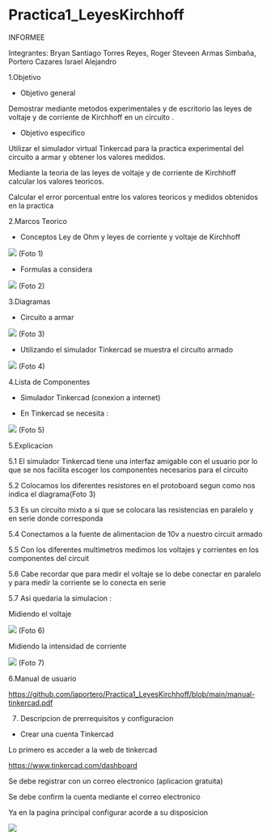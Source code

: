 
# Practica1_LeyesKirchhoff 

INFORMEE

Integrantes: Bryan Santiago Torres Reyes, Roger Steveen Armas Simbaña, Portero Cazares Israel Alejandro

1.Objetivo

* Objetivo general

Demostrar  mediante  metodos experimentales y de escritorio las leyes de voltaje y de corriente de Kirchhoff en un circuito .

* Objetivo  especifico

Utilizar el simulador virtual Tinkercad para la practica experimental del circuito a armar y  obtener los valores  medidos.

Mediante la teoria de  las leyes de voltaje y de corriente de Kirchhoff calcular los valores teoricos.

Calcular  el error porcentual entre los valores  teoricos y  medidos obtenidos en la practica


2.Marcos Teorico

* Conceptos Ley de Ohm y leyes de corriente  y voltaje de Kirchhoff

![]( https://github.com/iaportero/Practica1_LeyesKirchhoff/blob/main/mapa%20leyes.jpg)
(Foto 1)

* Formulas a considera

![](https://github.com/iaportero/Practica1_LeyesKirchhoff/blob/main/foto%202.jpg)
(Foto 2)



 3.Diagramas

*  Circuito a armar

![](https://github.com/iaportero/Practica1_LeyesKirchhoff/blob/main/foto%203.jpg)
(Foto 3)


* Utilizando el simulador Tinkercad se muestra el circuito armado

![](https://github.com/iaportero/Practica1_LeyesKirchhoff/blob/main/foto%204.jpg)
(Foto 4)

4.Lista de Componentes

* Simulador Tinkercad (conexion a internet)
 
* En Tinkercad  se necesita :

![](https://github.com/iaportero/Practica1_LeyesKirchhoff/blob/main/foto%205.jpg)
(Foto 5)

5.Explicacion

5.1 El simulador Tinkercad tiene una interfaz amigable con el usuario por lo que se nos facilita escoger los componentes necesarios para el circuito

5.2 Colocamos los diferentes resistores en el protoboard segun como nos indica el diagrama(Foto 3)

5.3  Es un circuito mixto a si que se colocara  las  resistencias  en paralelo y en serie donde corresponda

5.4  Conectamos a la fuente de alimentacion  de 10v a nuestro circuit armado

5.5  Con  los diferentes multimetros medimos  los voltajes y corrientes en  los componentes del circuit

5.6 Cabe recordar que para medir el voltaje se lo debe  conectar en paralelo y para medir la corriente  se lo conecta en serie

5.7  Asi quedaria la simulacion :

Midiendo el voltaje

![](https://github.com/iaportero/Practica1_LeyesKirchhoff/blob/main/foto%206.jpg)
(Foto 6)


Midiendo la intensidad de corriente

![](https://github.com/iaportero/Practica1_LeyesKirchhoff/blob/main/foto%207.jpg)
(Foto 7)

6.Manual de  usuario

https://github.com/iaportero/Practica1_LeyesKirchhoff/blob/main/manual-tinkercad.pdf

7. Descripcion de prerrequisitos y configuracion

*  Crear una cuenta Tinkercad

Lo primero  es acceder a la web de tinkercad

https://www.tinkercad.com/dashboard

Se debe registrar  con un correo electronico (aplicacion gratuita)

Se debe confirm la cuenta mediante el correo electronico

Ya en la pagina principal configurar acorde a su disposicion

![](https://github.com/iaportero/Practica1_LeyesKirchhoff/blob/main/Foto%208.png)





